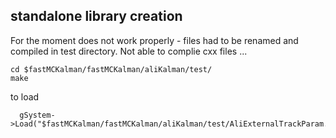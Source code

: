 ## standalone library creation

For the moment does not work properly - files had to be renamed and compiled in test directory.
Not able to complie cxx files ...

```
cd $fastMCKalman/fastMCKalman/aliKalman/test/
make
```

to load 
```
  gSystem->Load("$fastMCKalman/fastMCKalman/aliKalman/test/AliExternalTrackParam.so");
```

